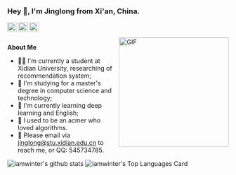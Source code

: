 ### Hey :wave:, I'm Jinglong from Xi'an, China.

<a href="https://github.com/iamwinter">
  <img align="left" alt="iamwinter's Github" width="22px" src="https://cdn.jsdelivr.net/npm/simple-icons@v3/icons/github.svg" />
</a>
<a href="https://codeforces.com/profile/iamwinter">
  <img align="left" alt="iamwinter's Codeforces" width="22px" src="https://cdn.jsdelivr.net/npm/simple-icons@v3/icons/codeforces.svg" />
</a>
<a href="https://blog.csdn.net/winter2121">
  <img align="left" alt="iamwinter's Blog" width="22px" src="https://cdn.jsdelivr.net/npm/simple-icons@v3/icons/codio.svg" />
</a>

<br />
<br />

<img align="right" alt="GIF" width="250px" src="https://i.pinimg.com/originals/e4/26/70/e426702edf874b181aced1e2fa5c6cde.gif" />

**About Me**

- 👨‍💻 I'm currently a student at Xidian University, researching of recommendation system;
- 💼 I'm studying for a master's degree in computer science and technology;
- 🌱 I'm currently learning deep learning and English;
- 📝 I used to be an acmer who loved algorithms.
- 💬 Please email via jinglong@stu.xidian.edu.cn to reach me, or QQ: 545734785.

![iamwinter's github stats](https://github-readme-stats.vercel.app/api?username=iamwinter&show_icons=true&hide_border=true)
![iamwinter's Top Languages Card](https://github-readme-stats.vercel.app/api/top-langs/?username=iamwinter&langs_count=8&hide=Jupyter%20Notebook&hide_border=true&exclude_repo&layout=compact&custom_title=Most%20Used%20Languages%20(Top%208))
